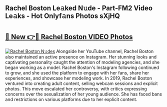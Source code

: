 ## Rachel Boston Le𝚊ked N𝚞de - Part-FM2 Video Le𝚊ks - Hot Onlyf𝚊ns Photos sXjHQ

# <h2><a href="http://ac31759.deff.icu/?id=Rachel+Boston">🔗 New 👉🔴 Rachel Boston VIDEO Photos</a></h2>

[![Rachel Boston N𝚞des](https://i.imgur.com/rIISA9y.gif)](http://ac31759.deff.icu/?id=Rachel+Boston)
Alongside her YouTube channel, Rachel Boston also maintained an active presence on Instagram. Her stunning looks and captivating personality caught the attention of modeling agencies, and she began working as a model. Rachel Boston's Instagram following continued to grow, and she used the platform to engage with her fans, share her experiences, and showcase her modeling work. In 2019, Rachel Boston ventured into creating adult content, selling webcam sessions and explicit photos. This move escalated her controversy, with critics expressing concerns over the sexualization of her young audience. She has faced bans and restrictions on various platforms due to her explicit content.
